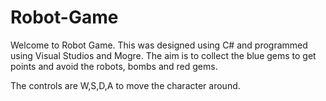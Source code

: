 # Robot-Game

Welcome to Robot Game. This was designed using C# and programmed using Visual Studios and Mogre. The aim is to collect the blue gems 
to get points and avoid the robots, bombs and red gems. 

The controls are W,S,D,A to move the character around. 
